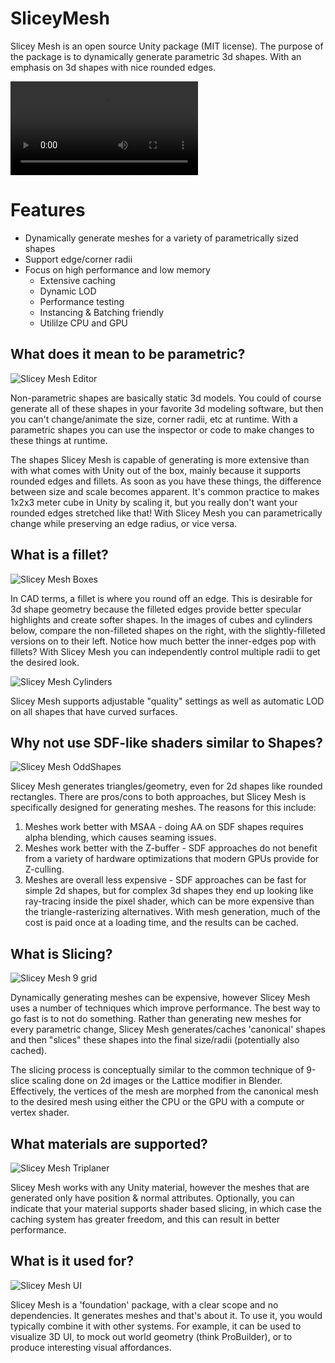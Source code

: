 # SliceyMesh

Slicey Mesh is an open source Unity package (MIT license).  The purpose of the package is to dynamically generate parametric 3d shapes.  With an emphasis on 3d shapes with nice rounded edges.

![Slicey Mesh Dark UI](Docs/SliceyMeshDark.mp4?raw=true "Slicey Mesh Dark UI")

# Features
* Dynamically generate meshes for a variety of  parametrically sized shapes
* Support edge/corner radii
* Focus on high performance and low memory
  - Extensive caching
  - Dynamic LOD
  - Performance testing
  - Instancing & Batching friendly
  - Utililze CPU and GPU



## What does it mean to be parametric?

![Slicey Mesh Editor](Docs/sliceymesheditor.gif?raw=true "Slicey Mesh Editor")

Non-parametric shapes are basically static 3d models.  You could of course generate all of these shapes in your favorite 3d modeling software, but then you can't change/animate the size, corner radii, etc at runtime.  With a parametric shapes you can use the inspector or code to make changes to these things at runtime.

The shapes Slicey Mesh is capable of generating is more extensive than with what comes with Unity out of the box, mainly because it supports rounded edges and fillets.  As soon as you have these things, the difference between size and scale becomes apparent.  It's common practice to makes 1x2x3 meter cube in Unity by scaling it, but you really don't want your rounded edges stretched like that!  With Slicey Mesh you can parametrically change while preserving an edge radius, or vice versa.

## What is a fillet?

![Slicey Mesh Boxes](Docs/Boxes.png?raw=true "Slicey Mesh Boxes")

In CAD terms, a fillet is where you round off an edge.  This is desirable for 3d shape geometry because the filleted edges provide better specular highlights and create softer shapes.  In the images of cubes and cylinders below, compare the non-filleted shapes on the right, with the slightly-filleted versions on to their left.  Notice how much better the inner-edges pop with fillets?  With Slicey Mesh you can independently control multiple radii to get the desired look.

![Slicey Mesh Cylinders](Docs/Cylinders.png?raw=true "Slicey Mesh Cylinders")

Slicey Mesh supports adjustable "quality" settings as well as automatic LOD on all shapes that have curved surfaces.

## Why not use SDF-like shaders similar to Shapes?

![Slicey Mesh OddShapes](Docs/OddShapes.png?raw=true "Slicey Mesh OddShapes")

Slicey Mesh generates triangles/geometry, even for 2d shapes like rounded rectangles.  There are pros/cons to both approaches, but Slicey Mesh is specifically designed for generating meshes.  The reasons for this include:

1) Meshes work better with MSAA - doing AA on SDF shapes requires alpha blending, which causes seaming issues.
2) Meshes work better with the Z-buffer - SDF approaches do not benefit from a variety of hardware optimizations that modern GPUs provide for Z-culling.
3) Meshes are overall less expensive - SDF approaches can be fast for simple 2d shapes, but for complex 3d shapes they end up looking like ray-tracing inside the pixel shader, which can be more expensive than the triangle-rasterizing alternatives.  With mesh generation, much of the cost is paid once at a loading time, and the results can be cached.

## What is Slicing?

![Slicey Mesh 9 grid](Docs/9grid.png?raw=true "Slicey Mesh 9 grid")

Dynamically generating meshes can be expensive, however Slicey Mesh uses a number of techniques which improve performance.  The best way to go fast is to not do something.  Rather than generating new meshes for every parametric change, Slicey Mesh generates/caches 'canonical' shapes and then "slices" these shapes into the final size/radii (potentially also cached).

The slicing process is conceptually similar to the common technique of 9-slice scaling done on 2d images or the Lattice modifier in Blender.  Effectively, the vertices of the mesh are morphed from the canonical mesh to the desired mesh using either the CPU or the GPU with a compute or vertex shader.

## What materials are supported?

![Slicey Mesh Triplaner](Docs/triplaner.gif?raw=true "Slicey Mesh Triplaner")

Slicey Mesh works with any Unity material, however the meshes that are generated only have position & normal attributes.  Optionally, you can indicate that your material supports shader based slicing, in which case the caching system has greater freedom, and this can result in better performance.

## What is it used for?

![Slicey Mesh UI](Docs/UI.png?raw=true "Slicey Mesh UI")

Slicey Mesh is a 'foundation' package, with a clear scope and no dependencies.  It generates meshes and that's about it.  To use it, you would typically combine it with other systems.  For example, it can be used to visualize 3D UI, to mock out world geometry (think ProBuilder), or to produce interesting visual affordances.
